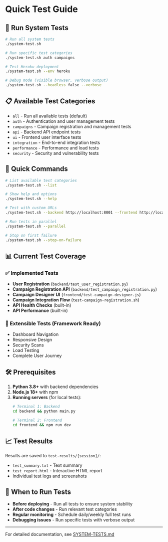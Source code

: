 # Quick Test Guide

## 🚀 Run System Tests

```bash
# Run all system tests
./system-test.sh

# Run specific test categories
./system-test.sh auth campaigns

# Test Heroku deployment
./system-test.sh --env heroku

# Debug mode (visible browser, verbose output)
./system-test.sh --headless false --verbose
```

## 📋 Available Test Categories

- `all` - Run all available tests (default)
- `auth` - Authentication and user management tests
- `campaigns` - Campaign registration and management tests  
- `api` - Backend API endpoint tests
- `ui` - Frontend user interface tests
- `integration` - End-to-end integration tests
- `performance` - Performance and load tests
- `security` - Security and vulnerability tests

## 🔧 Quick Commands

```bash
# List available test categories
./system-test.sh --list

# Show help and options
./system-test.sh --help

# Test with custom URLs
./system-test.sh --backend http://localhost:8001 --frontend http://localhost:3001

# Run tests in parallel
./system-test.sh --parallel

# Stop on first failure
./system-test.sh --stop-on-failure
```

## 📊 Current Test Coverage

### ✅ Implemented Tests
- **User Registration** (`backend/test_user_registration.py`)
- **Campaign Registration API** (`backend/test_campaign_registration.py`)
- **Campaign Designer UI** (`frontend/test-campaign-designer.js`)
- **Campaign Integration Flow** (`test-campaign-registration.sh`)
- **API Health Checks** (built-in)
- **API Performance** (built-in)

### 🔄 Extensible Tests (Framework Ready)
- Dashboard Navigation
- Responsive Design
- Security Scans
- Load Testing
- Complete User Journey

## 🛠️ Prerequisites

1. **Python 3.8+** with backend dependencies
2. **Node.js 18+** with npm
3. **Running servers** (for local tests):
   ```bash
   # Terminal 1: Backend
   cd backend && python main.py
   
   # Terminal 2: Frontend
   cd frontend && npm run dev
   ```

## 📈 Test Results

Results are saved to `test-results/[session]/`:
- `test_summary.txt` - Text summary
- `test_report.html` - Interactive HTML report
- Individual test logs and screenshots

## 🎯 When to Run Tests

- **Before deploying** - Run all tests to ensure system stability
- **After code changes** - Run relevant test categories
- **Regular monitoring** - Schedule daily/weekly full test runs
- **Debugging issues** - Run specific tests with verbose output

---

For detailed documentation, see [SYSTEM-TESTS.md](./SYSTEM-TESTS.md)

